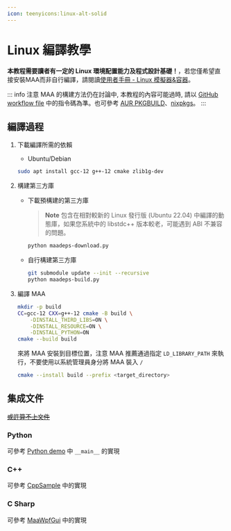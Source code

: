 ```yaml
---
icon: teenyicons:linux-alt-solid
---
```

# Linux 編譯教學

**本教程需要讀者有一定的 Linux 環境配置能力及程式設計基礎！**，若您僅希望直接安裝MAA而非自行編譯，請閱讀[使用者手冊 - Linux 模擬器&容器](./1.5-Linux模擬器支援)。

::: info 注意
MAA 的構建方法仍在討論中, 本教程的內容可能過時, 請以 [GitHub workflow file](https://github.com/MaaAssistantArknights/MaaAssistantArknights/blob/master/.github/workflows/ci.yml#L134) 中的指令碼為準。也可參考 [AUR PKGBUILD](https://aur.archlinux.org/cgit/aur.git/tree/PKGBUILD?h=maa-assistant-arknights)、[nixpkgs](https://github.com/NixOS/nixpkgs/blob/nixos-unstable/pkgs/by-name/ma/maa-assistant-arknights/package.nix)。
:::

## 編譯過程

1. 下載編譯所需的依賴

    - Ubuntu/Debian

    ```bash
    sudo apt install gcc-12 g++-12 cmake zlib1g-dev
    ```

2. 構建第三方庫

    - 下載預構建的第三方庫

        > **Note**
        > 包含在相對較新的 Linux 發行版 (Ubuntu 22.04) 中編譯的動態庫，如果您系統中的 libstdc++ 版本較老，可能遇到 ABI 不兼容的問題。

        ```bash
        python maadeps-download.py
        ```

    - 自行構建第三方庫

        ```bash
        git submodule update --init --recursive
        python maadeps-build.py
        ```

3. 編譯 MAA

    ```bash
    mkdir -p build
    CC=gcc-12 CXX=g++-12 cmake -B build \
        -DINSTALL_THIRD_LIBS=ON \
        -DINSTALL_RESOURCE=ON \
        -DINSTALL_PYTHON=ON
    cmake --build build
    ```

    來將 MAA 安裝到目標位置，注意 MAA 推薦通過指定 `LD_LIBRARY_PATH` 來執行，不要使用以系統管理員身分將 MAA 裝入 `/`

    ```bash
    cmake --install build --prefix <target_directory>
    ```

## 集成文件

[~~或許算不上文件~~](3.1-集成文件.md)

### Python

可參考 [Python demo](https://github.com/MaaAssistantArknights/MaaAssistantArknights/blob/master/src/Python/sample.py) 中 `__main__` 的實現

### C++

可參考 [CppSample](https://github.com/MaaAssistantArknights/MaaAssistantArknights/blob/master/src/Cpp/main.cpp) 中的實現

### C Sharp

可參考 [MaaWpfGui](https://github.com/MaaAssistantArknights/MaaAssistantArknights/blob/master/src/MaaWpfGui/Main/AsstProxy.cs) 中的實現
